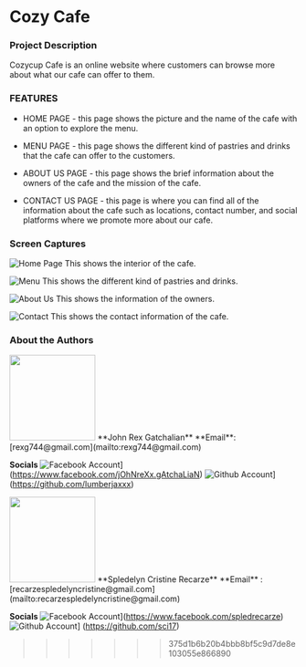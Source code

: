 
# Cozy Cafe
### Project Description
Cozycup Cafe is an online website where customers can browse more about what our cafe can offer to them.

### FEATURES

* HOME PAGE - this page shows the picture and the name of the cafe with an option to explore the menu. 

* MENU PAGE - this page shows the different kind of pastries and drinks that the cafe can offer to the customers. 

* ABOUT US PAGE - this page shows the brief information about the owners of the cafe and the mission of the cafe. 

* CONTACT US PAGE - this page is where you can find all of the information about the cafe such as locations, contact number, and social platforms where we promote more about our cafe.

### Screen Captures

![Home Page](images/home.png)
This shows the interior of the cafe.

![Menu](images/menu.png)
This shows the different kind of pastries and drinks. 

![About Us](images/about.png)
This shows the information of the owners. 

![Contact](images/contact.png)
This shows the contact information of the cafe. 

### About the Authors 
<img src="rex.png" width="150" style border-radius = "50%">
**John Rex Gatchalian**
**Email**: [rexg744@gmail.com](mailto:rexg744@gmail.com)

**Socials**
![Facebook Account]([https://github.com/gauravghongde/social-icons/blob/master/fb.png 'Facebook Account')](https://www.facebook.com/jOhNreXx.gAtchaLiaN)
![Github Account]([https://github.com/gauravghongde/social-icons/blob/master/github.png 'Github Account')] (https://github.com/lumberjaxxx)

<img src="speld.png" width="150" style border-radius = "50%">
**Spledelyn Cristine Recarze**
**Email** : [recarzespledelyncristine@gmail.com](mailto:recarzespledelyncristine@gmail.com)

**Socials**
![Facebook Account]([https://github.com/gauravghongde/social-icons/blob/master/fb.png 'Facebook Account')](https://www.facebook.com/spledrecarze)
![Github Account]([https://github.com/gauravghongde/social-icons/blob/master/github.png 'Github Account')] (https://github.com/sci17)











>>>>>>> 375d1b6b20b4bbb8bf5c9d7de8e103055e866890
